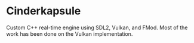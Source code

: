 # Cinderkapsule
Custom C++ real-time engine using SDL2, Vulkan, and FMod.
Most of the work has been done on the Vulkan implementation.
